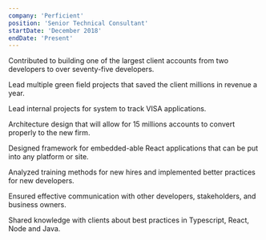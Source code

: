 ```yaml
---
company: 'Perficient'
position: 'Senior Technical Consultant'
startDate: 'December 2018'
endDate: 'Present'
---
```


Contributed to building one of the largest client accounts from two developers to over seventy-five developers.

Lead multiple green field projects that saved the client millions in revenue a year.

Lead internal projects for system to track VISA applications.

Architecture design that will allow for 15 millions accounts to convert properly to the new firm.

Designed framework for embedded-able React applications that can be put into any platform or site.

Analyzed training methods for new hires and implemented better practices for new developers.

Ensured effective communication with other developers, stakeholders, and business owners.

Shared knowledge with clients about best practices in Typescript, React, Node and Java.
